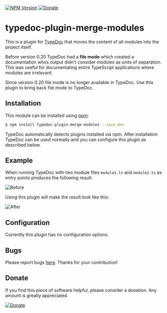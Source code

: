 [![NPM Version](https://badge.fury.io/js/typedoc-plugin-merge-modules.svg)](https://badge.fury.io/js/typedoc-plugin-merge-modules) [![Donate](https://img.shields.io/badge/Donate-PayPal-green.svg)](https://www.paypal.com/cgi-bin/webscr?cmd=_s-xclick&hosted_button_id=67UU75EUH4S8A)

# typedoc-plugin-merge-modules

This is a plugin for [TypeDoc](https://github.com/TypeStrong/typedoc) that moves the content of all modules into the
project itself.

Before version 0.20 TypeDoc had a **file mode** which created a documentation whos output didn't consider modules as
units of separation. This was useful for documentating entire TypeScript applications where modules are irrelevant.

Since version 0.20 file mode is no longer available in TypeDoc. Use this plugin to bring back file mode to TypeDoc.

## Installation

This module can be installed using [npm](https://www.npmjs.com/package/typedoc-plugin-merge-modules):

```sh
$ npm install typedoc-plugin-merge-modules --save-dev
```

TypeDoc automatically detects plugins installed via npm. After installation TypeDoc can be used normally and you can
configure this plugin as described below.

## Example

When running TypeDoc with two module files `module1.ts` and `module2.ts` as entry points produces the following result:

![Before](https://raw.githubusercontent.com/krisztianb/typedoc-plugin-merge-modules/master/doc/before-example.png)

Using this plugin will make the result look like this:

![After](https://raw.githubusercontent.com/krisztianb/typedoc-plugin-merge-modules/master/doc/after-example.png)

## Configuration

Currently this plugin has no configuration options.

## Bugs

Please report bugs [here](https://github.com/krisztianb/typedoc-plugin-merge-modules/issues).
Thanks for your contribution!

## Donate

If you find this piece of software helpful, please consider a donation. Any amount is greatly appreciated.

[![Donate](https://img.shields.io/badge/Donate-PayPal-green.svg)](https://www.paypal.com/cgi-bin/webscr?cmd=_s-xclick&hosted_button_id=67UU75EUH4S8A)
